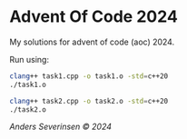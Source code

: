# Advent Of Code 2024
My solutions for advent of code (aoc) 2024.

Run using:
```bash
clang++ task1.cpp -o task1.o -std=c++20
./task1.o
```
```bash
clang++ task2.cpp -o task2.o -std=c++20
./task2.o
```

*Anders Severinsen © 2024*